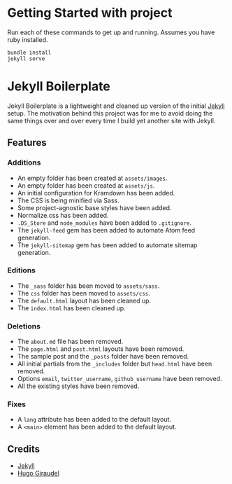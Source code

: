 # Getting Started with project

Run each of these commands to get up and running. Assumes you have ruby installed.

```
bundle install
jekyll serve
```

# Jekyll Boilerplate

Jekyll Boilerplate is a lightweight and cleaned up version of the initial [Jekyll](https://jekyllrb.com/) setup. The motivation behind this project was for me to avoid doing the same things over and over every time I build yet another site with Jekyll.

## Features

### Additions

* An empty folder has been created at `assets/images`.
* An empty folder has been created at `assets/js`.
* An initial configuration for Kramdown has been added.
* The CSS is being minified via Sass.
* Some project-agnostic base styles have been added.
* Normalize.css has been added.
* `.DS_Store` and `node_modules` have been added to `.gitignore`.
* The `jekyll-feed` gem has been added to automate Atom feed generation.
* The `jekyll-sitemap` gem has been added to automate sitemap generation.

### Editions

* The `_sass` folder has been moved to `assets/sass`.
* The `css` folder has been moved to `assets/css`.
* The `default.html` layout has been cleaned up.
* The `index.html` has been cleaned up.

### Deletions

* The `about.md` file has been removed.
* The `page.html` and `post.html` layouts have been removed.
* The sample post and the `_posts` folder have been removed.
* All initial partials from the `_includes` folder but `head.html` have been removed.
* Options `email`, `twitter_username`, `github_username` have been removed.
* All the existing styles have been removed.

### Fixes

* A `lang` attribute has been added to the default layout.
* A `<main>` element has been added to the default layout.

## Credits

* [Jekyll](https://jekyllrb.com/)
* [Hugo Giraudel](https://twitter.com/HugoGiraudel)
